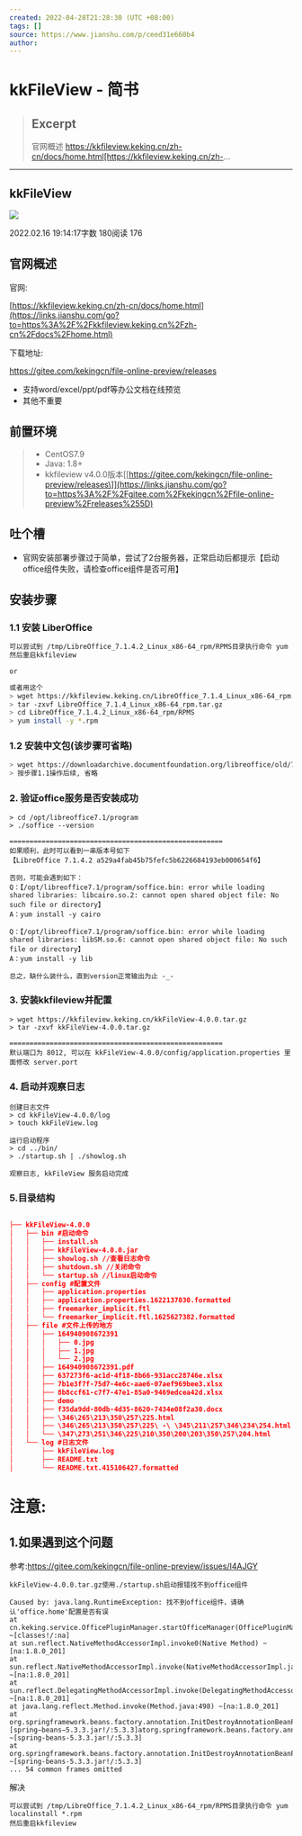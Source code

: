 ```yaml
---
created: 2022-04-28T21:28:30 (UTC +08:00)
tags: []
source: https://www.jianshu.com/p/ceed31e660b4
author: 
---
```


# kkFileView - 简书

> ## Excerpt
> 官网概述 https://kkfileview.keking.cn/zh-cn/docs/home.html[https://kkfileview.keking.cn/zh-...

---
## kkFileView

[![](https://upload.jianshu.io/users/upload_avatars/27705584/c3271c73-3080-4eed-a553-191165bb9ec1?imageMogr2/auto-orient/strip|imageView2/1/w/96/h/96/format/webp)](https://www.jianshu.com/u/3620b207d248)

2022.02.16 19:14:17字数 180阅读 176

## 官网概述

官网:

[https://kkfileview.keking.cn/zh-cn/docs/home.html](https://links.jianshu.com/go?to=https%3A%2F%2Fkkfileview.keking.cn%2Fzh-cn%2Fdocs%2Fhome.html)

下载地址:

https://gitee.com/kekingcn/file-online-preview/releases

-   支持word/excel/ppt/pdf等办公文档在线预览
-   其他不重要

## 前置环境

> -   CentOS7.9
> -   Java: 1.8+
> -   kkfileview v4.0.0版本\[[https://gitee.com/kekingcn/file-online-preview/releases\]](https://links.jianshu.com/go?to=https%3A%2F%2Fgitee.com%2Fkekingcn%2Ffile-online-preview%2Freleases%255D)

## 吐个槽

-   官网安装部署步骤过于简单，尝试了2台服务器，正常启动后都提示【启动office组件失败，请检查office组件是否可用】

## 安装步骤

### 1.1 安装 LiberOffice

```sh
可以尝试到 /tmp/LibreOffice_7.1.4.2_Linux_x86-64_rpm/RPMS目录执行命令 yum localinstall *.rpm
然后重启kkfileview

or

或者用这个
> wget https://kkfileview.keking.cn/LibreOffice_7.1.4_Linux_x86-64_rpm.tar.gz
> tar -zxvf LibreOffice_7.1.4_Linux_x86-64_rpm.tar.gz
> cd LibreOffice_7.1.4.2_Linux_x86-64_rpm/RPMS
> yum install -y *.rpm
```

### 1.2 安装中文包(该步骤可省略)

```sh
> wget https://downloadarchive.documentfoundation.org/libreoffice/old/7.1.4.2/rpm/x86_64/LibreOffice_7.1.4.2_Linux_x86-64_rpm_langpack_zh-CN.tar.gz
> 按步骤1.1操作后续, 省略
```

### 2\. 验证office服务是否安装成功

```shell
> cd /opt/libreoffice7.1/program
> ./soffice --version

=====================================================
如果顺利，此时可以看到一串版本号如下
【LibreOffice 7.1.4.2 a529a4fab45b75fefc5b6226684193eb000654f6】

否则，可能会遇到如下：
Q：【/opt/libreoffice7.1/program/soffice.bin: error while loading shared libraries: libcairo.so.2: cannot open shared object file: No such file or directory】
A：yum install -y cairo

Q：【/opt/libreoffice7.1/program/soffice.bin: error while loading shared libraries: libSM.so.6: cannot open shared object file: No such file or directory】
A：yum install -y lib

总之，缺什么装什么，直到version正常输出为止 -_-
```

### 3\. 安装kkfileview并配置

```shell
> wget https://kkfileview.keking.cn/kkFileView-4.0.0.tar.gz
> tar -zxvf kkFileView-4.0.0.tar.gz

=====================================================
默认端口为 8012, 可以在 kkFileView-4.0.0/config/application.properties 里面修改 server.port
```

### 4\. 启动并观察日志

```shell
创建日志文件
> cd kkFileView-4.0.0/log
> touch kkFileView.log

运行启动程序
> cd ../bin/
> ./startup.sh | ./showlog.sh

观察日志, kkFileView 服务启动完成
```



### 5.目录结构

```json

├── kkFileView-4.0.0
│   ├── bin #启动命令
│   │   ├── install.sh 
│   │   ├── kkFileView-4.0.0.jar
│   │   ├── showlog.sh //查看日志命令
│   │   ├── shutdown.sh //关闭命令
│   │   └── startup.sh //linux启动命令
│   ├── config #配置文件
│   │   ├── application.properties
│   │   ├── application.properties.1622137030.formatted
│   │   ├── freemarker_implicit.ftl
│   │   └── freemarker_implicit.ftl.1625627382.formatted
│   ├── file #文件上传的地方
│   │   ├── 164940908672391
│   │   │   ├── 0.jpg
│   │   │   ├── 1.jpg
│   │   │   └── 2.jpg
│   │   ├── 164940908672391.pdf
│   │   ├── 637273f6-ac1d-4f18-8b66-931acc28746e.xlsx
│   │   ├── 7b1e3f7f-75d7-4e6c-aae6-07aef969bee3.xlsx
│   │   ├── 8b8ccf61-c7f7-47e1-85a0-9469edcea42d.xlsx
│   │   ├── demo
│   │   ├── f35da9dd-80db-4d35-8620-7434e08f2a30.docx
│   │   ├── \346\265\213\350\257\225.html
│   │   ├── \346\265\213\350\257\225\ -\ \345\211\257\346\234\254.html
│   │   └── \347\273\251\346\225\210\350\200\203\350\257\204.html
│   └── log #日志文件
│       ├── kkFileView.log
│       ├── README.txt
│       └── README.txt.415106427.formatted
```



# 注意:

## 1.如果遇到这个问题

参考:https://gitee.com/kekingcn/file-online-preview/issues/I4AJGY

```shell
kkFileView-4.0.0.tar.gz使用./startup.sh启动报错找不到office组件
 
Caused by: java.lang.RuntimeException: 找不到office组件，请确认'office.home'配置是否有误
at cn.keking.service.OfficePluginManager.startOfficeManager(OfficePluginManager.java:56) ~[classes!/:na]
at sun.reflect.NativeMethodAccessorImpl.invoke0(Native Method) ~[na:1.8.0_201]
at sun.reflect.NativeMethodAccessorImpl.invoke(NativeMethodAccessorImpl.java:62) ~[na:1.8.0_201]
at sun.reflect.DelegatingMethodAccessorImpl.invoke(DelegatingMethodAccessorImpl.java:43) ~[na:1.8.0_201]
at java.lang.reflect.Method.invoke(Method.java:498) ~[na:1.8.0_201]
at org.springframework.beans.factory.annotation.InitDestroyAnnotationBeanPostProcessorLifecycleElement.invoke(InitDestroyAnnotationBeanPostProcessor.java:389) [spring−beans−5.3.3.jar!/:5.3.3]atorg.springframework.beans.factory.annotation.InitDestroyAnnotationBeanPostProcessorLifecycleMetadata.invokeInitMethods(InitDestroyAnnotationBeanPostProcessor.java:333) ~[spring-beans-5.3.3.jar!/:5.3.3]
at org.springframework.beans.factory.annotation.InitDestroyAnnotationBeanPostProcessor.postProcessBeforeInitialization(InitDestroyAnnotationBeanPostProcessor.java:157) ~[spring-beans-5.3.3.jar!/:5.3.3]
... 54 common frames omitted
```

解决

```shell
可以尝试到 /tmp/LibreOffice_7.1.4.2_Linux_x86-64_rpm/RPMS目录执行命令 yum localinstall *.rpm
然后重启kkfileview
```

